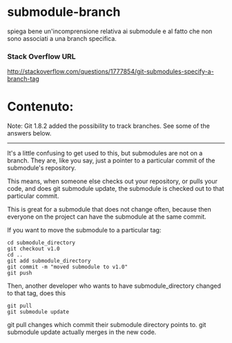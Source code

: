# submodule-branch

spiega bene un'incomprensione relativa ai submodule e al fatto che non sono associati a una branch specifica.



### Stack Overflow URL
http://stackoverflow.com/questions/1777854/git-submodules-specify-a-branch-tag



# Contenuto:

Note: Git 1.8.2 added the possibility to track branches. See some of the answers below.

---

It's a little confusing to get used to this, but submodules are not on a branch. They are, like you say, just a pointer to a particular commit of the submodule's repository.

This means, when someone else checks out your repository, or pulls your code, and does git submodule update, the submodule is checked out to that particular commit.

This is great for a submodule that does not change often, because then everyone on the project can have the submodule at the same commit.

If you want to move the submodule to a particular tag:
````
cd submodule_directory
git checkout v1.0
cd ..
git add submodule_directory
git commit -m "moved submodule to v1.0"
git push
````

Then, another developer who wants to have submodule_directory changed to that tag, does this
````
git pull
git submodule update
````

git pull changes which commit their submodule directory points to.  git submodule update actually merges in the new code.